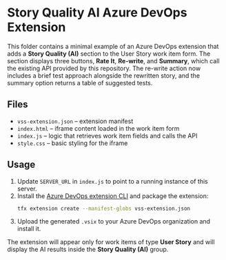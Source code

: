 # Story Quality AI Azure DevOps Extension

This folder contains a minimal example of an Azure DevOps extension that adds a **Story Quality (AI)** section to the User Story work item form. The section displays three buttons, **Rate It**, **Re-write**, and **Summary**, which call the existing API provided by this repository. The re-write action now includes a brief test approach alongside the rewritten story, and the summary option returns a table of suggested tests.

## Files

- `vss-extension.json` – extension manifest
- `index.html` – iframe content loaded in the work item form
- `index.js` – logic that retrieves work item fields and calls the API
- `style.css` – basic styling for the iframe

## Usage

1. Update `SERVER_URL` in `index.js` to point to a running instance of this server.
2. Install the [Azure DevOps extension CLI](https://learn.microsoft.com/azure/devops/extend/develop/command-line?view=azure-devops) and package the extension:
   ```bash
   tfx extension create --manifest-globs vss-extension.json
   ```
3. Upload the generated `.vsix` to your Azure DevOps organization and install it.

The extension will appear only for work items of type **User Story** and will display the AI results inside the **Story Quality (AI)** group.
